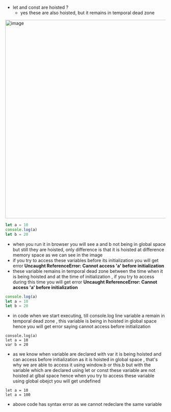 - let and const are hoisted ?
   - yes these are also hoisted, but it remains in temporal dead zone

<img width="625" alt="image" src="https://github.com/user-attachments/assets/15b7bad8-40b6-4143-995f-c4515124b1a8" />

```js
let a = 10
console.log(a)
let b = 20
```

- when you run it in browser you will see a and b not being in global space but still they are hoisted, only difference is that it is hoisted at difference memory space as we can see in the image
- if you try to access these variables before its initialization you will get error **Uncaught ReferenceError: Cannot access 'a' before initialization**
- these variable remains in temporal dead zone between the time when it is being hoisted and at the time of initialization , if you try to access during this time you will get error  **Uncaught ReferenceError: Cannot access 'a' before initialization**


```js
console.log(a)
let a = 10
let b = 20
```

-  in code when we start executing, till console.log line variable a remain in temporal dead zone , this variable is being in hoisted in global space hence you will get error saying cannot access before initialization

```
console.log(a)
let a = 10
var b = 20
```

- as we know when variable are declared with var it is being hoisted and can access before initialization as it is hoisted in global space , that's why we are able to access it using window.b or this.b but with the variable which are declared using let or const these variable are not hoisted at glbal space hence when you try to access these variable using global obejct you will get undefined

```
let a = 10
let a = 100
```
- above code has syntax error as we cannot redeclare the same variable
